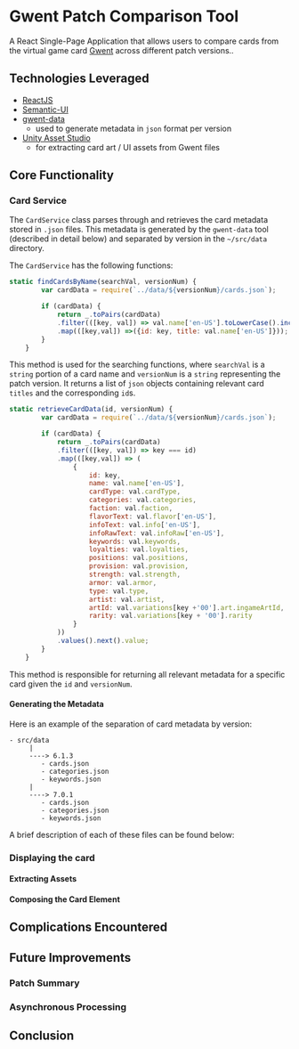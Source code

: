 # Gwent Patch Comparison Tool
A React Single-Page Application that allows users to compare cards from the virtual game card [Gwent](https://www.playgwent.com/en/) across different patch versions..

## Technologies Leveraged
- [ReactJS](https://reactjs.org/)
- [Semantic-UI](https://semantic-ui.com/)
- [gwent-data](https://github.com/GwentCommunityDevelopers/gwent-data)
  - used to generate metadata in `json` format per version
- [Unity Asset Studio](https://github.com/Perfare/AssetStudio)
  - for extracting card art / UI assets from Gwent files

## Core Functionality
### Card Service
The `CardService` class parses through and retrieves the card metadata stored in `.json` files. This metadata is generated by the `gwent-data` tool (described in detail below) and separated by version in the `~/src/data` directory.

The `CardService` has the following functions:

```javascript
static findCardsByName(searchVal, versionNum) {
        var cardData = require(`../data/${versionNum}/cards.json`);

        if (cardData) {
            return _.toPairs(cardData)
            .filter(([key, val]) => val.name['en-US'].toLowerCase().includes(searchVal.toLowerCase()))
            .map(([key,val]) =>({id: key, title: val.name['en-US']}));
        }
    }
```
This method is used for the searching functions, where `searchVal` is a `string` portion of a card name and `versionNum` is a `string` representing the patch version. It returns a list of `json` objects containing relevant card `titles` and the corresponding `id`s.

```javascript
static retrieveCardData(id, versionNum) {
        var cardData = require(`../data/${versionNum}/cards.json`);

        if (cardData) {
            return _.toPairs(cardData)
            .filter(([key, val]) => key === id)
            .map(([key,val]) => (
                {
                    id: key,
                    name: val.name['en-US'],
                    cardType: val.cardType,
                    categories: val.categories,
                    faction: val.faction,
                    flavorText: val.flavor['en-US'],
                    infoText: val.info['en-US'],
                    infoRawText: val.infoRaw['en-US'],
                    keywords: val.keywords,
                    loyalties: val.loyalties,
                    positions: val.positions,
                    provision: val.provision,
                    strength: val.strength,
                    armor: val.armor,
                    type: val.type,
                    artist: val.artist,
                    artId: val.variations[key +'00'].art.ingameArtId,
                    rarity: val.variations[key + '00'].rarity
                }
            ))
            .values().next().value;
        }
    }
```
This method is responsible for returning all relevant metadata for a specific card given the `id` and `versionNum`.





#### Generating the Metadata
Here is an example of the separation of card metadata by version:
```
- src/data
     |
     ----> 6.1.3
        - cards.json
        - categories.json
        - keywords.json
     |
     ----> 7.0.1
        - cards.json
        - categories.json
        - keywords.json
```

A brief description of each of these files can be found below:
### Displaying the card
#### Extracting Assets
#### Composing the Card Element
## Complications Encountered
## Future Improvements
### Patch Summary
### Asynchronous Processing
## Conclusion
